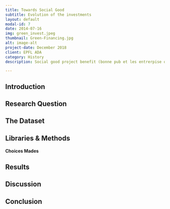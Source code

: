 ```yaml
---
title: Towards Social Good
subtitle: Evolution of the investments 
layout: default
modal-id: 7
date: 2014-07-16
img: green_invest.jpeg
thumbnail: Green-Financing.jpg
alt: image-alt
project-date: December 2018
client: EPFL ADA
category: History
description: Social good project benefit (bonne pub et les entrerpise qui investisssent passent pour cool)

---
```


## Introduction

## Research Question

## The Dataset 

## Libraries & Methods 

#### Choices Mades 

## Results 

## Discussion 

## Conclusion
